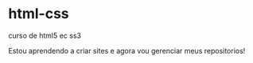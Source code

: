 # html-css
 curso de html5 ec ss3

 Estou aprendendo a criar sites e agora vou gerenciar meus repositorios!
 

